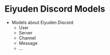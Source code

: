 # Eiyuden Discord Models
- Models about Eiyuden Discord
  - User
  - Server
  - Channel
  - Message
  - ...
